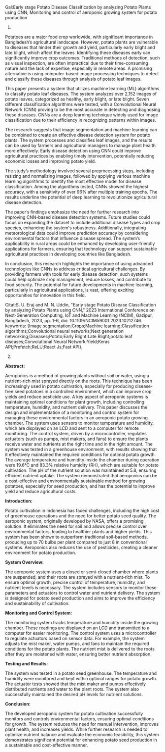 Gal:Early stage Potato Disease Classification by analyzing Potato Plants using CNN, Monitoring and control of aeroponic growing system for potato production

1.
Potatoes are a major food crop worldwide, with significant importance in Bangladesh’s agricultural landscape. However, potato plants are vulnerable to diseases that hinder their growth and yield, particularly early blight and late blight, which affect the leaves. Identifying these diseases early can significantly improve crop outcomes. Traditional methods of detection, such as visual inspection, are often impractical due to their time-consuming nature and the lack of expertise, especially in remote areas. A promising alternative is using computer-based image processing techniques to detect and classify these diseases through analysis of potato leaf images.

This paper presents a system that utilizes machine learning (ML) algorithms to classify potato leaf diseases. The system analyzes over 2,152 images of potato leaves, categorized as healthy, early blight, or late blight. Seven different classification algorithms were tested, with a Convolutional Neural Network (CNN) proving to be the most accurate in detecting and diagnosing these diseases. CNNs are a deep learning technique widely used for image classification due to their efficiency in recognizing patterns within images.

The research suggests that image segmentation and machine learning can be combined to create an effective disease detection system for potato plants. The system processes and classifies leaf images, and the results can be used by farmers and agricultural managers to manage plant health more effectively. Early disease detection using CNN could improve agricultural practices by enabling timely intervention, potentially reducing economic losses and improving potato yield.

The study’s methodology involved several preprocessing steps, including resizing and normalizing images, followed by applying various machine learning algorithms to identify the most effective model for disease classification. Among the algorithms tested, CNNs showed the highest accuracy, with a sensitivity of over 96% after multiple training epochs. The results underline the potential of deep learning to revolutionize agricultural disease detection.

The paper’s findings emphasize the need for further research into improving CNN-based disease detection systems. Future studies could focus on expanding the dataset to include additional disease types and crop species, enhancing the system's robustness. Additionally, integrating meteorological data could improve prediction accuracy by considering environmental factors that influence disease spread. The system’s applicability in rural areas could be enhanced by developing user-friendly applications for farmers, ensuring that technology can support sustainable agricultural practices in developing countries like Bangladesh.

In conclusion, this research highlights the importance of using advanced technologies like CNNs to address critical agricultural challenges. By providing farmers with tools for early disease detection, such systems could help optimize crop management, reduce losses, and contribute to food security. The potential for future developments in machine learning, particularly in agricultural applications, is vast, offering exciting opportunities for innovation in this field.

Citat:S. U. Eraj and M. N. Uddin, "Early stage Potato Disease Classification by analyzing Potato Plants using CNN," 2023 International Conference on Next-Generation Computing, IoT and Machine Learning (NCIM), Gazipur, Bangladesh, 2023, pp. 1-6, doi: 10.1109/NCIM59001.2023.10212746. keywords: {Image segmentation;Crops;Machine learning;Classification algorithms;Convolutional neural networks;Next generation networking;Diseases;Potato;Early Blight;Late Blight;potato leaf diseases;Convolutional Neural Network;Yield;Keras API;Prefetch;ReLU;React Js;Fast API},

2.
**Abstract:**

Aeroponics is a method of growing plants without soil or water, using a nutrient-rich mist sprayed directly on the roots. This technique has been increasingly used in potato cultivation, especially for producing disease-free seed potatoes in a controlled environment, which can improve crop yields and reduce pesticide use. A key aspect of aeroponic systems is maintaining optimal conditions for plant growth, including controlling temperature, humidity, and nutrient delivery. This paper discusses the design and implementation of a monitoring and control system for managing these environmental factors in an aeroponic potato growing chamber. The system uses sensors to monitor temperature and humidity, which are displayed on an LCD and sent to a computer for remote monitoring. The control system, driven by a microcontroller, regulates actuators (such as pumps, mist makers, and fans) to ensure the plants receive water and nutrients at the right time and in the right amount. The system was tested in a greenhouse environment, with results showing that it effectively maintained the required conditions for optimal potato growth. The average temperature and humidity inside the chamber during operation were 19.6°C and 83.3% relative humidity (RH), which are suitable for potato cultivation. The pH of the nutrient solution was maintained at 5.8, ensuring efficient nutrient uptake. The system demonstrated that aeroponics can be a cost-effective and environmentally sustainable method for growing potatoes, especially for seed production, and has the potential to improve yield and reduce agricultural costs.

**Introduction:**

Potato cultivation in Indonesia has faced challenges, including the high cost of greenhouse operations and the need for better potato seed quality. The aeroponic system, originally developed by NASA, offers a promising solution. It eliminates the need for soil and allows precise control over environmental factors, leading to healthier plants and higher yields. This system has been shown to outperform traditional soil-based methods, producing up to 70 bulbs per plant compared to just 8 in conventional systems. Aeroponics also reduces the use of pesticides, creating a cleaner environment for potato production.

**System Overview:**

The aeroponic system uses a closed or semi-closed chamber where plants are suspended, and their roots are sprayed with a nutrient-rich mist. To ensure optimal growth, precise control of temperature, humidity, and nutrient levels is necessary. The system includes sensors to monitor these parameters and actuators to control water and nutrient delivery. The system is designed for potato seed production and aims to improve the efficiency and sustainability of cultivation.

**Monitoring and Control System:**

The monitoring system tracks temperature and humidity inside the growing chamber. These readings are displayed on an LCD and transmitted to a computer for easier monitoring. The control system uses a microcontroller to regulate actuators based on sensor data. For example, the system adjusts the mist maker, water pumps, and fans to maintain the required conditions for the potato plants. The nutrient mist is delivered to the roots after they are moistened with water, ensuring better nutrient absorption.

**Testing and Results:**

The system was tested in a potato seed greenhouse. The temperature and humidity were monitored and kept within optimal ranges for potato growth. The actuator tests showed that the mist maker and pumps effectively distributed nutrients and water to the plant roots. The system also successfully maintained the desired pH levels for nutrient solutions. 

**Conclusion:**

The developed aeroponic system for potato cultivation successfully monitors and controls environmental factors, ensuring optimal conditions for growth. The system reduces the need for manual intervention, improves plant health, and increases yields. While further research is needed to optimize nutrient balance and evaluate the economic feasibility, this system demonstrates significant potential for enhancing potato seed production in a sustainable and cost-effective manner.
